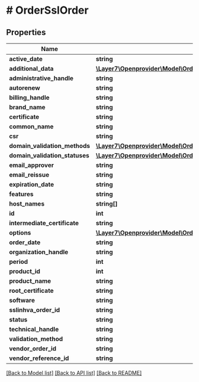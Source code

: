 # # OrderSslOrder

## Properties

Name | Type | Description | Notes
------------ | ------------- | ------------- | -------------
**active_date** | **string** |  | [optional]
**additional_data** | [**\Layer7\Openprovider\Model\OrderSslOrderAdditionalData[]**](OrderSslOrderAdditionalData.md) |  | [optional]
**administrative_handle** | **string** |  | [optional]
**autorenew** | **string** |  | [optional]
**billing_handle** | **string** |  | [optional]
**brand_name** | **string** |  | [optional]
**certificate** | **string** |  | [optional]
**common_name** | **string** |  | [optional]
**csr** | **string** |  | [optional]
**domain_validation_methods** | [**\Layer7\Openprovider\Model\OrderSslOrderDomainValidationMethods[]**](OrderSslOrderDomainValidationMethods.md) |  | [optional]
**domain_validation_statuses** | [**\Layer7\Openprovider\Model\OrderSslOrderDomainValidationStatuses**](OrderSslOrderDomainValidationStatuses.md) |  | [optional]
**email_approver** | **string** |  | [optional]
**email_reissue** | **string** |  | [optional]
**expiration_date** | **string** |  | [optional]
**features** | **string** |  | [optional]
**host_names** | **string[]** |  | [optional]
**id** | **int** |  | [optional]
**intermediate_certificate** | **string** |  | [optional]
**options** | [**\Layer7\Openprovider\Model\OrderSslOrderOptions**](OrderSslOrderOptions.md) |  | [optional]
**order_date** | **string** |  | [optional]
**organization_handle** | **string** |  | [optional]
**period** | **int** |  | [optional]
**product_id** | **int** |  | [optional]
**product_name** | **string** |  | [optional]
**root_certificate** | **string** |  | [optional]
**software** | **string** |  | [optional]
**sslinhva_order_id** | **string** |  | [optional]
**status** | **string** |  | [optional]
**technical_handle** | **string** |  | [optional]
**validation_method** | **string** |  | [optional]
**vendor_order_id** | **string** |  | [optional]
**vendor_reference_id** | **string** |  | [optional]

[[Back to Model list]](../../README.md#models) [[Back to API list]](../../README.md#endpoints) [[Back to README]](../../README.md)
